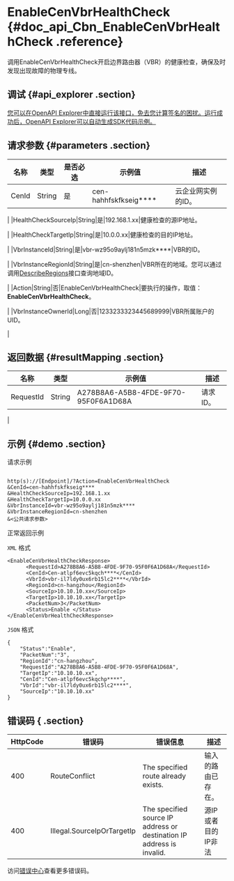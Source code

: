 # EnableCenVbrHealthCheck {#doc_api_Cbn_EnableCenVbrHealthCheck .reference}

调用EnableCenVbrHealthCheck开启边界路由器（VBR）的健康检查，确保及时发现出现故障的物理专线。

## 调试 {#api_explorer .section}

[您可以在OpenAPI Explorer中直接运行该接口，免去您计算签名的困扰。运行成功后，OpenAPI Explorer可以自动生成SDK代码示例。](https://api.aliyun.com/#product=Cbn&api=EnableCenVbrHealthCheck&type=RPC&version=2017-09-12)

## 请求参数 {#parameters .section}

|名称|类型|是否必选|示例值|描述|
|--|--|----|---|--|
|CenId|String|是|cen-hahhfskfkseig\*\*\*\*|云企业网实例的ID。

 |
|HealthCheckSourceIp|String|是|192.168.1.xx|健康检查的源IP地址。

 |
|HealthCheckTargetIp|String|是|10.0.0.xx|健康检查的目的IP地址。

 |
|VbrInstanceId|String|是|vbr-wz95o9aylj181n5mzk\*\*\*\*|VBR的ID。

 |
|VbrInstanceRegionId|String|是|cn-shenzhen|VBR所在的地域。您可以通过调用[DescribeRegions](~~36063~~)接口查询地域ID。

 |
|Action|String|否|EnableCenVbrHealthCheck|要执行的操作，取值：**EnableCenVbrHealthCheck**。

 |
|VbrInstanceOwnerId|Long|否|1233233323445689999|VBR所属账户的UID。

 |

## 返回数据 {#resultMapping .section}

|名称|类型|示例值|描述|
|--|--|---|--|
|RequestId|String|A278B8A6-A5B8-4FDE-9F70-95F0F6A1D68A|请求ID。

 |

## 示例 {#demo .section}

请求示例

``` {#request_demo}

http(s)://[Endpoint]/?Action=EnableCenVbrHealthCheck
&CenId=cen-hahhfskfkseig****
&HealthCheckSourceIp=192.168.1.xx
&HealthCheckTargetIp=10.0.0.xx
&VbrInstanceId=vbr-wz95o9aylj181n5mzk****
&VbrInstanceRegionId=cn-shenzhen
&<公共请求参数>

```

正常返回示例

`XML` 格式

``` {#xml_return_success_demo}
<EnableCenVbrHealthCheckResponse>
      <RequestId>A278B8A6-A5B8-4FDE-9F70-95F0F6A1D68A</RequestId>
      <CenId>Cen-atlpf6evc5kqch****</CenId>
      <VbrId>vbr-il7ldy0ux6rb15lc2****</VbrId>
      <RegionId>cn-hangzhou</RegionId>
      <SourceIp>10.10.10.xx</SourceIp>
      <TargetIp>10.10.10.xx</TargetIp>
      <PacketNum>3</PacketNum>
      <Status>Enable </Status>
</EnableCenVbrHealthCheckResponse>
```

`JSON` 格式

``` {#json_return_success_demo}
{
	"Status":"Enable",
	"PacketNum":"3",
	"RegionId":"cn-hangzhou",
	"RequestId":"A278B8A6-A5B8-4FDE-9F70-95F0F6A1D68A",
	"TargetIp":"10.10.10.xx",
	"CenId":"Cen-atlpf6evc5kqchp****",
	"VbrId":"vbr-il7ldy0ux6rb15lc2****",
	"SourceIp":"10.10.10.xx"
}
```

## 错误码 { .section}

|HttpCode|错误码|错误信息|描述|
|--------|---|----|--|
|400|RouteConflict|The specified route already exists.|输入的路由已存在。|
|400|Illegal.SourceIpOrTargetIp|The specified source IP address or destination IP address is invalid.|源IP或者目的IP非法|

访问[错误中心](https://error-center.aliyun.com/status/product/Cbn)查看更多错误码。

